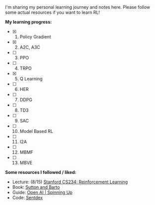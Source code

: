 I'm sharing my personal learning journey and notes here. Please follow some actual resources if you want to learn RL!

**My learning progress:**

- [x] 1. Policy Gradient
- [x] 2. A2C, A3C
- [ ] 3. PPO
- [ ] 4. TRPO
- [x] 5. Q Learning
- [ ] 6. HER
- [ ] 7. DDPG
- [ ] 8. TD3
- [ ] 9. SAC
- [ ] 10. Model Based RL
- [ ] 11. I2A
- [ ] 12. MBMF
- [ ] 13. MBVE


**Some resources I followed / liked:**

- Lecture: (8/15) [Stanford CS234: Reinforcement Learning](https://www.youtube.com/watch?v=FgzM3zpZ55o&list=PLoROMvodv4rOSOPzutgyCTapiGlY2Nd8u)
- Book: [Sutton and Barto](https://web.stanford.edu/class/psych209/Readings/SuttonBartoIPRLBook2ndEd.pdf)
- Guide: [Open AI | Spinning Up](https://spinningup.openai.com/en/latest/)
- Code: [Sentdex](https://www.youtube.com/watch?v=yMk_XtIEzH8&list=PLQVvvaa0QuDezJFIOU5wDdfy4e9vdnx-7)
